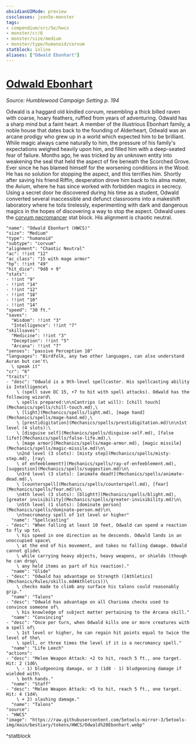 ```yaml
---
obsidianUIMode: preview
cssclasses: json5e-monster
tags:
- compendium/src/5e/hwcs
- monster/cr/6
- monster/size/medium
- monster/type/humanoid/corvum
statblock: inline
aliases: ["Odwald Ebonhart"]
---
```

# [Odwald Ebonhart](Mechanics\bestiary\npc/odwald-ebonhart-hwcs.md)
*Source: Humblewood Campaign Setting p. 194*  

Odwald is a haggard old kindled corvum, resembling a thick billed raven with coarse, hoary feathers, ruffled from years of adventuring. Odwald has a sharp mind but a faint heart. A member of the illustrious Ebonhart family, a noble house that dates back to the founding of Alderheart, Odwald was an arcane prodigy who grew up in a world which expected him to be brilliant. While magic always came naturally to him, the pressure of his family's expectations weighed heavily upon him, and filled him with a deep-seated fear of failure. Months ago, he was tricked by an unknown entity into weakening the seal that held the aspect of fire beneath the Scorched Grove. Ever since he has blamed himself for the worsening conditions in the Wood. He has no solution for stopping the aspect, and this terrifies him. Shortly after saving his friend Riffin, desperation drove him back to his alma mater, the Avium, where he has since worked with forbidden magics in secrecy. Using a secret door he discovered during his time as a student, Odwald converted several inaccessible and defunct classrooms into a makeshift laboratory where he toils tirelessly, experimenting with dark and dangerous magics in the hopes of discovering a way to stop the aspect. Odwald uses the [corvum necromancer](Mechanics/bestiary/humanoid/corvum-necromancer-hwcs.md) stat block. His alignment is chaotic neutral.

```statblock
"name": "Odwald Ebonhart (HWCS)"
"size": "Medium"
"type": "humanoid"
"subtype": "corvum"
"alignment": "Chaotic Neutral"
"ac": !!int "12"
"ac_class": "15 with mage armor"
"hp": !!int "49"
"hit_dice": "9d8 + 9"
"stats":
- !!int "9"
- !!int "14"
- !!int "12"
- !!int "18"
- !!int "10"
- !!int "14"
"speed": "30 ft."
"saves":
  "Wisdom": !!int "3"
  "Intelligence": !!int "7"
"skillsaves":
  "Medicine": !!int "3"
  "Deception": !!int "5"
  "Arcana": !!int "7"
"senses": "passive Perception 10"
"languages": "Birdfolk, any two other languages, can also understand Auran but can't\
  \ speak it"
"cr": "6"
"traits":
- "desc": "Odwald is a 9th-level spellcaster. His spellcasting ability is Intelligence\
    \ (spell save DC 15, +7 to hit with spell attacks). Odwald has the following wizard\
    \ spells prepared:\n\nCantrips (at will): [chill touch](Mechanics/spells/chill-touch.md),\
    \ [light](Mechanics/spells/light.md), [mage hand](Mechanics/spells/mage-hand.md),\
    \ [prestidigitation](Mechanics/spells/prestidigitation.md)\n\n1st level (4 slots):\
    \ [disguise self](Mechanics/spells/disguise-self.md), [false life†](Mechanics/spells/false-life.md),\
    \ [mage armor](Mechanics/spells/mage-armor.md), [magic missile](Mechanics/spells/magic-missile.md)\n\
    \n2nd level (3 slots): [misty step](Mechanics/spells/misty-step.md), [ray\
    \ of enfeeblement†](Mechanics/spells/ray-of-enfeeblement.md), [suggestion](Mechanics/spells/suggestion.md)\n\
    \n3rd level (3 slots): [animate dead†](Mechanics/spells/animate-dead.md),\
    \ [counterspell](Mechanics/spells/counterspell.md), [fear](Mechanics/spells/fear.md)\n\
    \n4th level (3 slots): [blight†](Mechanics/spells/blight.md), [greater invisibility](Mechanics/spells/greater-invisibility.md)\n\
    \n5th level (1 slots): [dominate person](Mechanics/spells/dominate-person.md)\n\
    \n†necromancy spell of 1st level or higher"
  "name": "Spellcasting"
- "desc": "When falling at least 10 feet, Odwald can spend a reaction to fly up to\
    \ his speed in one direction as he descends. Odwald lands in an unoccupied space\
    \ at the end of his movement, and takes no falling damage. Odwald cannot glide\
    \ while carrying heavy objects, heavy weapons, or shields (though he can drop\
    \ any held items as part of his reaction)."
  "name": "Glide"
- "desc": "Odwald has advantage on Strength ([Athletics](Mechanics/Rules/skills.md#Athletics))\
    \ checks made to climb any surface his talons could reasonably grip."
  "name": "Talons"
- "desc": "Odwald has advantage on all Charisma checks used to convince someone of\
    \ his knowledge of subject matter pertaining to the Arcana skill."
  "name": "Convincing"
- "desc": "Once per turn, when Odwald kills one or more creatures with a spell of\
    \ 1st level or higher, he can regain hit points equal to twice the level of the\
    \ spell, or three times the level if it is a necromancy spell."
  "name": "Life Leech"
"actions":
- "desc": "Melee Weapon Attack: +2 to hit, reach 5 ft., one target. Hit: 2 (1d6\
    \ - 1) bludgeoning damage, or 3 (1d8 - 1) bludgeoning damage if wielded with\
    \ both hands."
  "name": "Staff"
- "desc": "Melee Weapon Attack: +5 to hit, reach 5 ft., one target. Hit: 4 (1d4\
    \ + 2) slashing damage."
  "name": "Talons"
"source":
- "HWCS"
"image": "https://raw.githubusercontent.com/5etools-mirror-3/5etools-img/main/bestiary/tokens/HWCS/Odwald%20Ebonhart.webp"
```
^statblock
